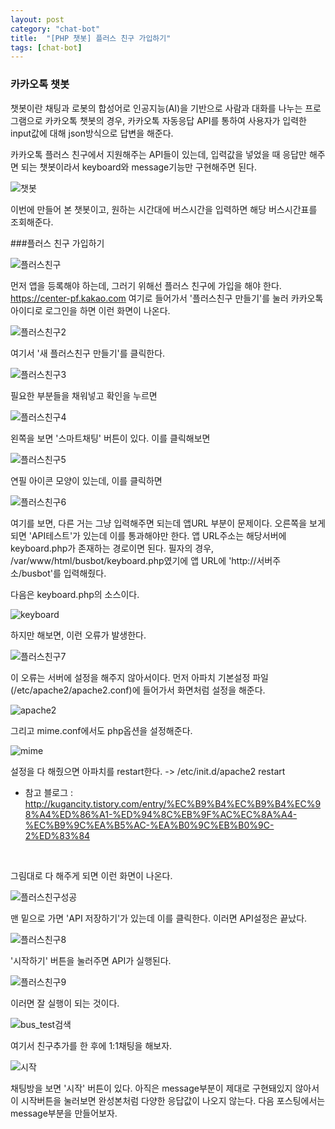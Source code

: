 ```yaml
---
layout: post
category: "chat-bot"
title:  "[PHP 챗봇] 플러스 친구 가입하기"
tags: [chat-bot]
---
```




### 카카오톡 챗봇

챗봇이란 채팅과 로봇의 합성어로 인공지능(AI)을 기반으로 사람과 대화를 나누는 프로그램으로 카카오톡 챗봇의 경우, 카카오톡 자동응답 API를 통하여 사용자가 입력한 input값에 대해 json방식으로 답변을 해준다. 

카카오톡 플러스 친구에서 지원해주는 API들이 있는데, 입력값을 넣었을 때 응답만 해주면 되는 챗봇이라서 keyboard와 message기능만 구현해주면 된다. 

![챗봇](https://github.com/P00HP00H/P00HP00H.github.io/blob/master/img/kakao/%EC%B1%97%EB%B4%87.jpg?raw=true)

이번에 만들어 본 챗봇이고, 원하는 시간대에 버스시간을 입력하면 해당 버스시간표를 조회해준다. 







###플러스 친구 가입하기

![플러스친구](https://github.com/P00HP00H/P00HP00H.github.io/blob/master/img/kakao/%ED%94%8C%EB%9F%AC%EC%8A%A4%EC%B9%9C%EA%B5%AC.JPG?raw=true)

먼저 앱을 등록해야 하는데, 그러기 위해선 플러스 친구에 가입을 해야 한다. https://center-pf.kakao.com 여기로 들어가서 '플러스친구 만들기'를 눌러 카카오톡 아이디로 로그인을 하면 이런 화면이 나온다.

![플러스친구2](https://github.com/P00HP00H/P00HP00H.github.io/blob/master/img/kakao/%ED%94%8C%EB%9F%AC%EC%8A%A4%EC%B9%9C%EA%B5%AC2.JPG?raw=true)

여기서 '새 플러스친구 만들기'를 클릭한다.

![플러스친구3](https://github.com/P00HP00H/P00HP00H.github.io/blob/master/img/kakao/%ED%94%8C%EB%9F%AC%EC%8A%A4%EC%B9%9C%EA%B5%AC3.JPG?raw=true)

필요한 부분들을 채워넣고 확인을 누르면

![플러스친구4](https://github.com/P00HP00H/P00HP00H.github.io/blob/master/img/kakao/%ED%94%8C%EB%9F%AC%EC%8A%A4%EC%B9%9C%EA%B5%AC4.JPG?raw=true)

왼쪽을 보면 '스마트채팅' 버튼이 있다. 이를 클릭해보면

![플러스친구5](https://github.com/P00HP00H/P00HP00H.github.io/blob/master/img/kakao/%ED%94%8C%EB%9F%AC%EC%8A%A4%EC%B9%9C%EA%B5%AC5.JPG?raw=true)

연필 아이콘 모양이 있는데, 이를 클릭하면

![플러스친구6](https://github.com/P00HP00H/P00HP00H.github.io/blob/master/img/kakao/%ED%94%8C%EB%9F%AC%EC%8A%A4%EC%B9%9C%EA%B5%AC6.JPG?raw=true)

여기를 보면, 다른 거는 그냥 입력해주면 되는데 앱URL 부분이 문제이다. 오른쪽을 보게 되면 'API테스트'가 있는데 이를 통과해야만 한다. 앱 URL주소는 해당서버에 keyboard.php가 존재하는 경로이면 된다. 필자의 경우, /var/www/html/busbot/keyboard.php였기에 앱 URL에 'http://서버주소/busbot'를 입력해줬다.

다음은 keyboard.php의 소스이다.

![keyboard](https://github.com/P00HP00H/P00HP00H.github.io/blob/master/img/kakao/keyboard.JPG?raw=true)

하지만 해보면, 이런 오류가 발생한다.

![플러스친구7](https://github.com/P00HP00H/P00HP00H.github.io/blob/master/img/kakao/%ED%94%8C%EB%9F%AC%EC%8A%A4%EC%B9%9C%EA%B5%AC7.JPG?raw=true)

이 오류는 서버에 설정을 해주지 않아서이다. 먼저 아파치 기본설정 파일(/etc/apache2/apache2.conf)에 들어가서 화면처럼 설정을 해준다. 

![apache2](https://github.com/P00HP00H/P00HP00H.github.io/blob/master/img/kakao/apache2.JPG?raw=true)

그리고 mime.conf에서도 php옵션을 설정해준다.

![mime](https://github.com/P00HP00H/P00HP00H.github.io/blob/master/img/kakao/mime.JPG?raw=true)

설정을 다 해줬으면 아파치를 restart한다. -> /etc/init.d/apache2 restart 

- 참고 블로그 : http://kugancity.tistory.com/entry/%EC%B9%B4%EC%B9%B4%EC%98%A4%ED%86%A1-%ED%94%8C%EB%9F%AC%EC%8A%A4-%EC%B9%9C%EA%B5%AC-%EA%B0%9C%EB%B0%9C-2%ED%83%84 

  ​

그림대로 다 해주게 되면 이런 화면이 나온다.

![플러스친구성공](https://github.com/P00HP00H/P00HP00H.github.io/blob/master/img/kakao/%ED%94%8C%EB%9F%AC%EC%8A%A4%EC%B9%9C%EA%B5%AC%EC%84%B1%EA%B3%B5.JPG?raw=true)

맨 밑으로 가면 'API 저장하기'가 있는데 이를 클릭한다. 이러면 API설정은 끝났다.

![플러스친구8](https://github.com/P00HP00H/P00HP00H.github.io/blob/master/img/kakao/%ED%94%8C%EB%9F%AC%EC%8A%A4%EC%B9%9C%EA%B5%AC8.JPG?raw=true)

'시작하기' 버튼을 눌러주면 API가 실행된다.

![플러스친구9](https://github.com/P00HP00H/P00HP00H.github.io/blob/master/img/kakao/%ED%94%8C%EB%9F%AC%EC%8A%A4%EC%B9%9C%EA%B5%AC9.JPG?raw=true)

이러면 잘 실행이 되는 것이다.

 

![bus_test검색](https://github.com/P00HP00H/P00HP00H.github.io/blob/master/img/kakao/bus_test%EA%B2%80%EC%83%89.jpg?raw=true)

여기서 친구추가를 한 후에 1:1채팅을 해보자.

![시작](https://github.com/P00HP00H/P00HP00H.github.io/blob/master/img/kakao/%EC%8B%9C%EC%9E%91.jpg?raw=true)

채팅방을 보면 '시작' 버튼이 있다. 아직은 message부분이 제대로 구현돼있지 않아서 이 시작버튼을 눌러보면 완성본처럼 다양한 응답값이 나오지 않는다. 다음 포스팅에서는 message부분을 만들어보자.
